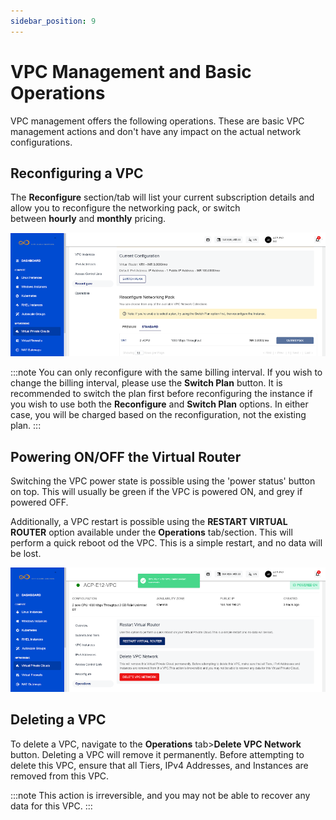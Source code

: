 ```yaml
---
sidebar_position: 9
---
```

# VPC Management and Basic Operations

VPC management offers the following operations. These are basic VPC management actions and don't have any impact on the actual network configurations.

## Reconfiguring a VPC

The **Reconfigure** section/tab will list your current subscription details and allow you to reconfigure the networking pack, or switch between **hourly** and **monthly** pricing.

![VPC Management and Basic Operations](img/VPCManagement1.png)

:::note
You can only reconfigure with the same billing interval. If you wish to change the billing interval, please use the **Switch Plan** button. It is recommended to switch the plan first before reconfiguring the instance if you wish to use both the **Reconfigure** and **Switch Plan** options. In either case, you will be charged based on the reconfiguration, not the existing plan.
:::

## Powering ON/OFF the Virtual Router

Switching the VPC power state is possible using the 'power status' button on top. This will usually be green if the VPC is powered ON, and grey if powered OFF.

Additionally, a VPC restart is possible using the **RESTART VIRTUAL ROUTER** option available under the **Operations** tab/section. This will perform a quick reboot od the VPC. This is a simple restart, and no data will be lost.

![VPC Management and Basic Operations](img/VPCManagement2.png)

## Deleting a VPC

To delete a VPC, navigate to the **Operations** tab>**Delete VPC Network** button. Deleting a VPC will remove it permanently. Before attempting to delete this VPC, ensure that all Tiers, IPv4 Addresses, and Instances are removed from this VPC.

:::note
This action is irreversible, and you may not be able to recover any data for this VPC.
:::


